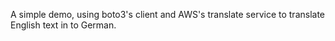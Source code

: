 A simple demo, using boto3's client and AWS's translate service to translate English text in to German.

